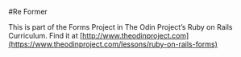 #Re Former

This is part of the Forms Project in The Odin Project’s Ruby on Rails Curriculum. Find it at [http://www.theodinproject.com](https://www.theodinproject.com/lessons/ruby-on-rails-forms)
